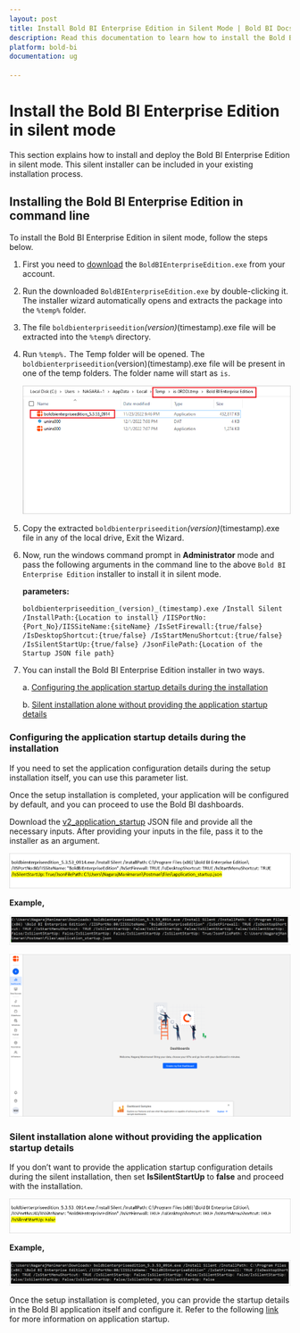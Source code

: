 ```yaml
---
layout: post
title: Install Bold BI Enterprise Edition in Silent Mode | Bold BI Docs
description: Read this documentation to learn how to install the Bold BI Enterprise Edition in silent mode into another installer and embed the dashboards in an application.
platform: bold-bi
documentation: ug

---
```


# Install the Bold BI Enterprise Edition in silent mode
 
 This section explains how to install and deploy the Bold BI Enterprise Edition in silent mode. This silent installer can be included in your existing installation process.

## Installing the Bold BI Enterprise Edition in command line

To install the Bold BI Enterprise Edition in silent mode, follow the steps below.

1.	First you need to [download](/deploying-bold-bi/overview/#registration-and-download) the `BoldBIEnterpriseEdition.exe` from your account.  

2.  Run the downloaded `BoldBIEnterpriseEdition.exe` by double-clicking it. The installer wizard automatically opens and extracts the package into the `%temp%` folder.

3.	The file `boldbienterpriseedition`_(version)_(timestamp).exe file will be extracted into the `%temp%` directory.

4.	Run `%temp%.` The Temp folder will be opened. The `boldbienterpriseedition`(version)(timestamp).exe file will be present in one of the temp folders. The folder name will start as `is`.

    ![Temp-folder](/static/assets/installation-and-deployment/images/temp-folder.png)

5. Copy the extracted `boldbienterpriseedition`_(version)_(timestamp).exe file in any of the local drive, Exit the Wizard.

6.	Now, run the windows command prompt in **Administrator** mode and pass the following arguments in the command line to the above `Bold BI Enterprise Edition` installer to install it in silent mode.

      **parameters:**
     ~~~
    boldbienterpriseedition_(version)_(timestamp).exe /Install Silent /InstallPath:{Location to install} /IISPortNo:{Port_No}/IISSiteName:{siteName} /IsSetFirewall:{true/false} /IsDesktopShortcut:{true/false} /IsStartMenuShortcut:{true/false}  /IsSilentStartUp:{true/false} /JsonFilePath:{Location of the Startup JSON file path}
    ~~~

7.	You can install the Bold BI Enterprise Edition installer in two ways.

     a. [Configuring the application startup details during the installation](#configuring-the-application-startup-details-during-the-installation)

     b. [Silent installation alone without providing the application startup details](#silent-installation-alone-without-providing-the-application-startup-details)

### Configuring the application startup details during the installation

If you need to set the application configuration details during the setup installation itself, you can use this parameter list.

Once the setup installation is completed, your application will be configured by default, and you can proceed to use the Bold BI dashboards.

Download the [v2_application_startup](https://github.com/boldbi/api-payload/blob/main/v2/application_startup.json) JSON file and provide all the necessary inputs. After providing your inputs in the file, pass it to the installer as an argument.

![Silent-startUp-true](/static/assets/installation-and-deployment/images/silent-startup-true.png)

**Example,**

![Command-line-startUp-true](/static/assets/installation-and-deployment/images/command-line-startup-true.png)

![Bold-BI-application](/static/assets/installation-and-deployment/images/bold-bi-application.png)

### Silent installation alone without providing the application startup details

If you don’t want to provide the application startup configuration details during the silent installation, then set **IsSilentStartUp** to **false** and proceed with the installation.

![Silent-startUp-false](/static/assets/installation-and-deployment/images/silent-startup-false.png)

**Example,**

![Command-line-startUp-false](/static/assets/installation-and-deployment/images/command-line-startup-false.png)

Once the setup installation is completed, you can provide the startup details in the Bold BI application itself and configure it. Refer to the following [link](/application-startup/latest/) for more information on application startup.

    
